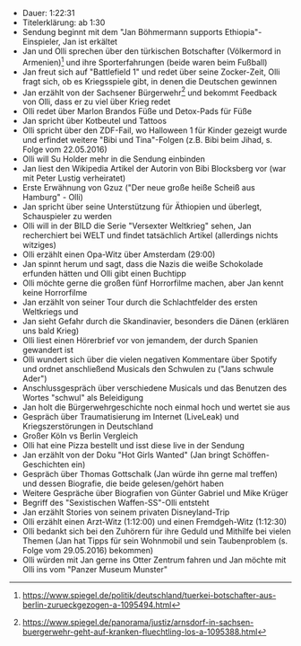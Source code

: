 - Dauer: 1:22:31
- Titelerklärung: ab 1:30
- Sendung beginnt mit dem "Jan Böhmermann supports Ethiopia"-Einspieler, Jan ist erkältet
- Jan und Olli sprechen über den türkischen Botschafter (Völkermord in Armenien)[^1] und ihre Sporterfahrungen (beide waren beim Fußball)
- Jan freut sich auf "Battlefield 1" und redet über seine Zocker-Zeit, Olli fragt sich, ob es Kriegsspiele gibt, in denen die Deutschen gewinnen
- Jan erzählt von der Sachsener Bürgerwehr[^2] und bekommt Feedback von Olli, dass er zu viel über Krieg redet
- Olli redet über Marlon Brandos Füße und Detox-Pads für Füße
- Jan spricht über Kotbeutel und Tattoos
- Olli spricht über den ZDF-Fail, wo Halloween 1 für Kinder gezeigt wurde und erfindet weitere "Bibi und Tina"-Folgen (z.B. Bibi beim Jihad, s. Folge vom 22.05.2016)
- Olli will Su Holder mehr in die Sendung einbinden
- Jan liest den Wikipedia Artikel der Autorin von Bibi Blocksberg vor (war mit Peter Lustig verheiratet)
- Erste Erwähnung von Gzuz ("Der neue große heiße Scheiß aus Hamburg" - Olli)
- Jan spricht über seine Unterstützung für Äthiopien und überlegt, Schauspieler zu werden
- Olli will in der BILD die Serie "Versexter Weltkrieg" sehen, Jan recherchiert bei WELT und findet tatsächlich Artikel (allerdings nichts witziges)
- Olli erzählt einen Opa-Witz über Amsterdam (29:00)
- Jan spinnt herum und sagt, dass die Nazis die weiße Schokolade erfunden hätten und Olli gibt einen Buchtipp
- Olli möchte gerne die großen fünf Horrorfilme machen, aber Jan kennt keine Horrorfilme
- Jan erzählt von seiner Tour durch die Schlachtfelder des ersten Weltkriegs und 
- Jan sieht Gefahr durch die Skandinavier, besonders die Dänen (erklären uns bald Krieg)
- Olli liest einen Hörerbrief vor von jemandem, der durch Spanien gewandert ist
- Olli wundert sich über die vielen negativen Kommentare über Spotify und ordnet anschließend Musicals den Schwulen zu ("Jans schwule Ader")
- Anschlussgespräch über verschiedene Musicals und das Benutzen des Wortes "schwul" als Beleidigung
- Jan holt die Bürgerwehrgeschichte noch einmal hoch und wertet sie aus
- Gespräch über Traumatisierung im Internet (LiveLeak) und Kriegszerstörungen in Deutschland
- Großer Köln vs Berlin Vergleich
- Olli hat eine Pizza bestellt und isst diese live in der Sendung
- Jan erzählt von der Doku "Hot Girls Wanted" (Jan bringt Schöffen-Geschichten ein)
- Gespräch über Thomas Gottschalk (Jan würde ihn gerne mal treffen) und dessen Biografie, die beide gelesen/gehört haben
- Weitere Gespräche über Biografien von Günter Gabriel und Mike Krüger
- Begriff des "Sexistischen Waffen-SS"-Olli entsteht
- Jan erzählt Stories von seinem privaten Disneyland-Trip
- Olli erzählt einen Arzt-Witz (1:12:00) und einen Fremdgeh-Witz (1:12:30)
- Olli bedankt sich bei den Zuhörern für ihre Geduld und Mithilfe bei vielen Themen (Jan hat Tipps für sein Wohnmobil und sein Taubenproblem (s. Folge vom 29.05.2016) bekommen)
- Olli würden mit Jan gerne ins Otter Zentrum fahren und Jan möchte mit Olli ins vom "Panzer Museum Munster"

[^1]: https://www.spiegel.de/politik/deutschland/tuerkei-botschafter-aus-berlin-zurueckgezogen-a-1095494.html
[^2]: https://www.spiegel.de/panorama/justiz/arnsdorf-in-sachsen-buergerwehr-geht-auf-kranken-fluechtling-los-a-1095388.html
